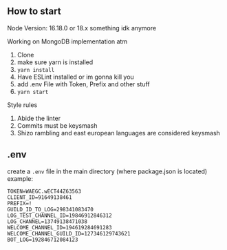 ## How to start

Node Version: 16.18.0 or 18.x something idk anymore

Working on MongoDB implementation atm

1. Clone
2. make sure yarn is installed
3. `yarn install`
4. Have ESLint installed or im gonna kill you
5. add .env File with Token, Prefix and other stuff
6. `yarn start`

Style rules

1. Abide the linter
2. Commits must be keysmash
3. Shizo rambling and east european languages are considered keysmash

## .env

create a `.env` file in the main directory (where package.json is located)
example:

```env
TOKEN=WAEGC.wECT44Z63563
CLIENT_ID=91649138461
PREFIX=!
GUILD_ID_TO_LOG=298341083470
LOG_TEST_CHANNEL_ID=19846912846312
LOG_CHANNEL=13749138471038
WELCOME_CHANNEL_ID=194619284691283
WELCOME_CHANNEL_GUILD_ID=127346129743621
BOT_LOG=192846712084123
```
